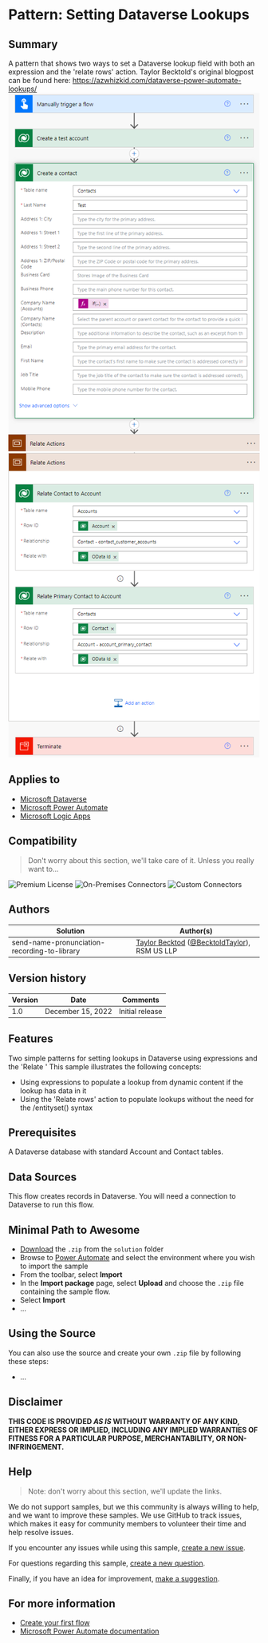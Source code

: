 # Pattern: Setting Dataverse Lookups

## Summary

 A pattern that shows two ways to set a Dataverse lookup field with both an expression and the 'relate rows' action. Taylor Becktold's original blogpost can be found here: https://azwhizkid.com/dataverse-power-automate-lookups/
![Screenshot of the Power Automate flow as a whole](assets/screenshot1.png)
![Continued screenshot of  the Power Automate flow as a whole](assets/screenshot2.png)

## Applies to

* [Microsoft Dataverse](https://learn.microsoft.com/en-us/power-apps/maker/data-platform/)
* [Microsoft Power Automate](https://docs.microsoft.com/power-automate/)
* [Microsoft Logic Apps](https://learn.microsoft.com/en-us/azure/logic-apps/logic-apps-overview)


## Compatibility

> Don't worry about this section, we'll take care of it. Unless you really want to...

![Premium License](https://img.shields.io/badge/Premium%20License-Not%20Required-green.svg "Premium Power Apps license not required")
![On-Premises Connectors](https://img.shields.io/badge/On--Premises%20Connectors-No-green.svg "Does not use on-premise connectors")
![Custom Connectors](https://img.shields.io/badge/Custom%20Connectors-Not%20Required-green.svg "Does not use custom connectors")

## Authors

Solution|Author(s)
--------|---------
send-name-pronunciation-recording-to-library | [Taylor Becktod](https://github.com/TBecktold) ([@BecktoldTaylor](https://twitter.com/BecktoldTaylor)), RSM US LLP

## Version history

Version|Date|Comments
-------|----|--------
1.0|December 15, 2022|Initial release

## Features

Two simple patterns for setting lookups in Dataverse using expressions and the 'Relate '
This sample illustrates the following concepts:

* Using expressions to populate a lookup from dynamic content if the lookup has data in it
* Using the 'Relate rows' action to populate lookups without the need for the /entityset() syntax


## Prerequisites

A Dataverse database with standard Account and Contact tables.

## Data Sources

This flow creates records in Dataverse. You will need a connection to Dataverse to run this flow.


## Minimal Path to Awesome

* [Download](./solution/set-dataverse-lookups) the `.zip` from the `solution` folder
* Browse to [Power Automate](https://flow.microsoft.com/manage/environments) and select the environment where you wish to import the sample
* From the toolbar, select **Import**
* In the **Import package** page, select **Upload** and choose the `.zip` file containing the sample flow.
* Select **Import**
* ...

## Using the Source

  You can also use the source and create your own `.zip` file by following these steps:

* ...

## Disclaimer

**THIS CODE IS PROVIDED *AS IS* WITHOUT WARRANTY OF ANY KIND, EITHER EXPRESS OR IMPLIED, INCLUDING ANY IMPLIED WARRANTIES OF FITNESS FOR A PARTICULAR PURPOSE, MERCHANTABILITY, OR NON-INFRINGEMENT.**

## Help

> Note: don't worry about this section, we'll update the links.

We do not support samples, but we this community is always willing to help, and we want to improve these samples. We use GitHub to track issues, which makes it easy for  community members to volunteer their time and help resolve issues.

If you encounter any issues while using this sample, [create a new issue](https://github.com/pnp/powerautomate-samples/issues/new?assignees=&labels=Needs%3A+Triage+%3Amag%3A%2Ctype%3Abug-suspected&template=bug-report.yml&sample=YOURSAMPLENAME&authors=@YOURGITHUBUSERNAME&title=YOURSAMPLENAME%20-%20).

For questions regarding this sample, [create a new question](https://github.com/pnp/powerautomate-samples/issues/new?assignees=&labels=Needs%3A+Triage+%3Amag%3A%2Ctype%3Abug-suspected&template=question.yml&sample=YOURSAMPLENAME&authors=@YOURGITHUBUSERNAME&title=YOURSAMPLENAME%20-%20).

Finally, if you have an idea for improvement, [make a suggestion](https://github.com/pnp/powerautomate-samples/issues/new?assignees=&labels=Needs%3A+Triage+%3Amag%3A%2Ctype%3Abug-suspected&template=suggestion.yml&sample=YOURSAMPLENAME&authors=@YOURGITHUBUSERNAME&title=YOURSAMPLENAME%20-%20).

## For more information

- [Create your first flow](https://docs.microsoft.com/en-us/power-automate/getting-started#create-your-first-flow)
- [Microsoft Power Automate documentation](https://docs.microsoft.com/en-us/power-automate/)



